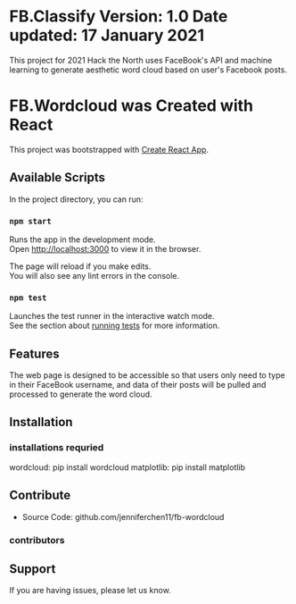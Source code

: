 FB.Classify
Version: 1.0
Date updated: 17 January 2021
========

This project for 2021 Hack the North uses FaceBook's API and machine learning to generate aesthetic word cloud based on user's Facebook posts.

# FB.Wordcloud was Created with React 

This project was bootstrapped with [Create React App](https://github.com/facebook/create-react-app).

## Available Scripts

In the project directory, you can run:

### `npm start`

Runs the app in the development mode.\
Open [http://localhost:3000](http://localhost:3000) to view it in the browser.

The page will reload if you make edits.\
You will also see any lint errors in the console.

### `npm test`

Launches the test runner in the interactive watch mode.\
See the section about [running tests](https://facebook.github.io/create-react-app/docs/running-tests) for more information.


Features
--------

The web page is designed to be accessible so that users only need to type in their FaceBook username, and data of their posts will be pulled and processed to generate the word cloud.


Installation
------------

### installations requried ###
wordcloud: pip install wordcloud
matplotlib: pip install matplotlib


Contribute
----------

- Source Code: github.com/jenniferchen11/fb-wordcloud
### contributors ###


Support
-------

If you are having issues, please let us know.


